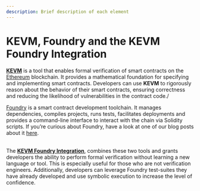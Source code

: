 ```yaml
---
description: Brief description of each element
---
```


# KEVM, Foundry and the KEVM Foundry Integration

[**KEVM**](https://github.com/runtimeverification/evm-semantics) is a tool that enables formal verification of smart contracts on the [Ethereum](https://ethereum.org/en/) blockchain. It provides a mathematical foundation for specifying and implementing smart contracts. Developers can use **KEVM** to rigorously reason about the behavior of their smart contracts, ensuring correctness and reducing the likelihood of vulnerabilities in the contract code./

[Foundry](https://book.getfoundry.sh/) is a smart contract development toolchain. It manages dependencies, compiles projects, runs tests, facilitates deployments and provides a command-line interface to interact with the chain via Solidity scripts. If you’re curious about Foundry, have a look at one of our blog posts about it [here](https://runtimeverification.com/blog/foundry-gen-2-of-ethereum-tooling).

\
The [**KEVM Foundry Integration**](https://github.com/runtimeverification/evm-semantics/blob/master/include/kframework/foundry.md), combines these two tools and grants developers the ability to perform formal verification without learning a new language or tool. This is especially useful for those who are not verification engineers. Additionally, developers can leverage Foundry test-suites they have already developed and use symbolic execution to increase the level of confidence.
